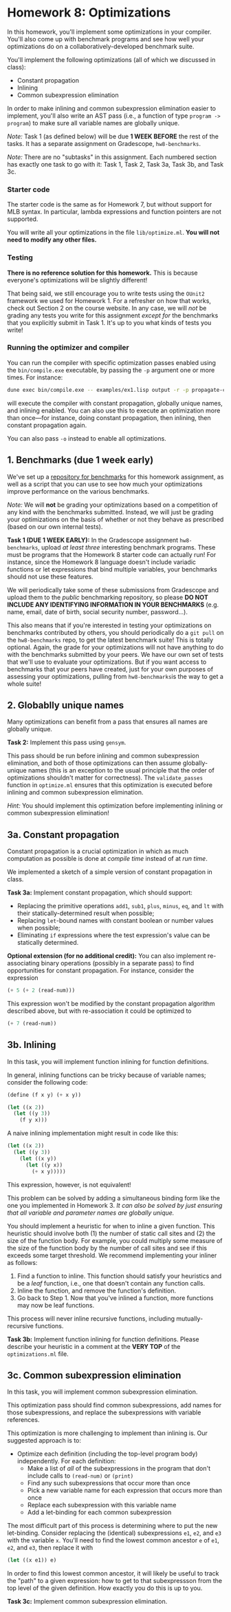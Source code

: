 # Homework 8: Optimizations

In this homework, you'll implement some optimizations in your compiler. You'll
also come up with benchmark programs and see how well your optimizations do on a
collaboratively-developed benchmark suite.

You'll implement the following optimizations (all of which we
discussed in class):

- Constant propagation
- Inlining
- Common subexpression elimination

In order to make inlining and common subexpression elimination easier to
implement, you'll also write an AST pass (i.e., a function of type `program ->
program`) to make sure all variable names are globally unique.

_Note:_ Task 1 (as defined below) will be due **1 WEEK BEFORE** the rest of the
tasks. It has a separate assignment on Gradescope, `hw8-benchmarks`.

_Note:_ There are no "subtasks" in this assignment. Each numbered section has
exactly one task to go with it: Task 1, Task 2, Task 3a, Task 3b, and Task 3c.

### Starter code

The starter code is the same as for Homework 7, but without support for MLB
syntax. In particular, lambda expressions and function pointers are not
supported.

You will write all your optimizations in the file `lib/optimize.ml`. **You will
not need to modify any other files.**

### Testing

**There is no reference solution for this homework.** This is because everyone's
optimizations will be slightly different!

That being said, we still encourage you to write tests using the `OUnit2`
framework we used for Homework 1. For a refresher on how that works, check out
Section 2 on the course website. In any case, we will *not*
be grading any tests you write for this assignment _except for_ the benchmarks
that you explicitly submit in Task 1.  It's up to you what kinds of tests you write!

### Running the optimizer and compiler

You can run the compiler with specific optimization passes enabled using the
`bin/compile.exe` executable, by passing the `-p` argument one or more
times. For instance:

```sh
dune exec bin/compile.exe -- examples/ex1.lisp output -r -p propagate-constants -p uniquify-variables -p inline
```

will execute the compiler with constant propagation, globally unique names, and
inlining enabled. You can also use this to execute an optimization more than
once—for instance, doing constant propagation, then inlining, then constant
propagation again.

You can also pass `-o` instead to enable all optimizations.

## 1. Benchmarks (due 1 week early)

We've set up a
[repository for benchmarks](https://github.com/berkeley-cs164-2023/hw8-benchmarks)
for this homework assignment, as well as a script that you can use to see how
much your optimizations improve performance on the various benchmarks.

_Note:_ We will **not** be grading your optimizations based on a competition of
any kind with the benchmarks submitted. Instead, we will just be grading your
optimizations on the basis of whether or not they behave as prescribed (based
on our own internal tests).

**Task 1 (DUE 1 WEEK EARLY):** In the Gradescope assignment `hw8-benchmarks`,
upload _at least three_ interesting benchmark programs.  These must be programs that the Homework 8 starter code can actually run!  For instance, since the Homework 8 language doesn't include variadic functions or let expressions that bind multiple variables, your benchmarks should not use these features.

We will periodically take some of these submissions from Gradescope and upload them to
the *public* benchmarking repository, so please **DO NOT INCLUDE ANY IDENTIFYING
INFORMATION IN YOUR BENCHMARKS** (e.g. name, email, date of birth, social
security number, password...).

This also means that if you're interested in testing your optimizations on 
benchmarks contributed by others, you should periodically do a `git pull` on the
`hw8-benchmarks` repo, to get the latest benchmark suite!  This is totally optional.
Again, the grade for your optimizations will not have anything to do with the
benchmarks submitted by your peers.  We have our own set of tests that we'll use
to evaluate your optimizations.  But if you want access to benchmarks that your
peers have created, just for your own purposes of assessing your optimizations,
pulling from `hw8-benchmarks`is the way to get a whole suite!

## 2. Globablly unique names

Many optimizations can benefit from a pass that ensures all names are globally
unique.

**Task 2:** Implement this pass using `gensym`.

This pass should be run before inlining and common subexpression elimination,
and both of those optimizations can then assume globally-unique names (this is
an exception to the usual principle that the order of optimizations shouldn't
matter for correctness). The `validate_passes` function in `optimize.ml` ensures
that this optimization is executed before inlining and common subexpression
elimination.

_Hint:_ You should implement this optimization before implementing
inlining or common subexpression elimination!

## 3a. Constant propagation

Constant propagation is a crucial optimization in which as much computation as
possible is done at _compile time_ instead of at _run time_.

We implemented a sketch of a simple version of constant propagation in class.

**Task 3a:** Implement constant propagation, which should support:

- Replacing the primitive operations `add1`, `sub1`, `plus`, `minus`, `eq`, and
  `lt` with their statically-determined result when possible;
- Replacing `let`-bound names with constant boolean or number values when
  possible;
- Eliminating `if` expressions where the test expression's value can be
  statically determined.

**Optional extension (for no additional credit):** You can also implement
re-associating binary operations (possibly in a separate pass) to find
opportunities for constant propagation. For instance, consider the expression

```scheme
(+ 5 (+ 2 (read-num)))
```

This expression won't be modified by the constant propagation algorithm
described above, but with re-association it could be optimized to

```scheme
(+ 7 (read-num))
```

## 3b. Inlining

In this task, you will implement function inlining for function definitions.

In general, inlining functions can be tricky because of variable names; consider
the following code:

```scheme
(define (f x y) (+ x y))

(let ((x 2))
  (let ((y 3))
    (f y x)))
```

A naive inlining implementation might result in code like this:

```scheme
(let ((x 2))
  (let ((y 3))
    (let ((x y))
      (let ((y x))
        (+ x y)))))
```

This expression, however, is not equivalent!

This problem can be solved by adding a simultaneous binding form like the one
you implemented in Homework 3. _It can also be solved by just ensuring that all
variable and parameter names are globally unique._

You should implement a heuristic for when to inline a given function. This
heuristic should involve both (1) the number of static call sites and (2) the
size of the function body. For example, you could multiply some measure of the
size of the function body by the number of call sites and see if this exceeds
some target threshold. We recommend implementing your inliner as follows:

1. Find a function to inline. This function should satisfy your heuristics and
   be a *leaf* function, i.e., one that doesn't contain any function calls.
2. Inline the function, and remove the function's definition.
3. Go back to Step 1. Now that you've inlined a function, more functions may now
   be leaf functions.

This process will never inline recursive functions, including mutually-recursive
functions.

**Task 3b:** Implement function inlining for function definitions. Please
describe your heuristic in a comment at the **VERY TOP** of the
`optimizations.ml` file.

## 3c. Common subexpression elimination

In this task, you will implement common subexpression elimination.

This optimization pass should find common subexpressions, add names for those
subexpressions, and replace the subexpressions with variable references.

This optimization is more challenging to implement than inlining is. Our
suggested approach is to:

- Optimize each definition (including the top-level program body) independently.
  For each definition:
  - Make a list of *all* of the subexpressions in the program that don't include
    calls to `(read-num)` or `(print)`
  - Find any such subexpressions that occur more than once
  - Pick a new variable name for each expression that occurs more than once
  - Replace each subexpression with this variable name
  - Add a let-binding for each common subexpression

The most difficult part of this process is determining where to put the new
let-binding. Consider replacing the (identical) subexpressions `e1`, `e2`, and
`e3` with the variable `x`. You'll need to find the lowest common ancestor `e`
of `e1`, `e2`, and `e3`, then replace it with

```scheme
(let ((x e1)) e)
```

In order to find this lowest common ancestor, it will likely be useful to track
the "path" to a given expression: how to get to that subexpressson from the top
level of the given definition. How exactly you do this is up to you.

**Task 3c:** Implement common subexpression elimination.
